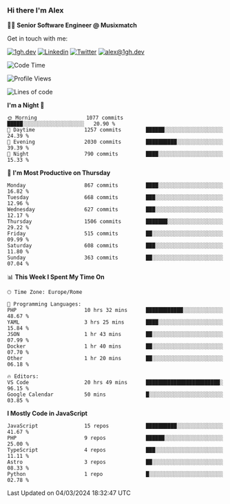 ### Hi there I'm Alex

👨‍💻 __Senior Software Engineer @ Musixmatch__

Get in touch with me:

[![1gh.dev](https://img.shields.io/static/v1?label=1gh.dev&message=%20&color=red&logo=&style=flat-square&logoColor=white)](https://www.1gh.dev/)
[![Linkedin](https://img.shields.io/static/v1?label=Linkedin&message=%20&color=blue&logo=Linkedin&style=flat-square&logoColor=white)](https://linkedin.com/in/alexghirelli)
[![Twitter](https://img.shields.io/static/v1?label=Twitter&message=%20&color=blue&logo=Twitter&style=flat-square&logoColor=white)](https://twitter.com/alexGhirelli)
[![alex@1gh.dev](https://img.shields.io/static/v1?label=alex@1gh.dev&message=%20&color=red&logo=gmail&style=flat-square&logoColor=white)](mailto:alex@1gh.dev)

<!--START_SECTION:waka-->
![Code Time](http://img.shields.io/badge/Code%20Time-7%2C767%20hrs%2052%20mins-blue)

![Profile Views](http://img.shields.io/badge/Profile%20Views-0-blue)

![Lines of code](https://img.shields.io/badge/From%20Hello%20World%20I%27ve%20Written-25.4%20million%20lines%20of%20code-blue)

**I'm a Night 🦉** 

```text
🌞 Morning                1077 commits        █████░░░░░░░░░░░░░░░░░░░░   20.90 % 
🌆 Daytime                1257 commits        ██████░░░░░░░░░░░░░░░░░░░   24.39 % 
🌃 Evening                2030 commits        ██████████░░░░░░░░░░░░░░░   39.39 % 
🌙 Night                  790 commits         ████░░░░░░░░░░░░░░░░░░░░░   15.33 % 
```
📅 **I'm Most Productive on Thursday** 

```text
Monday                   867 commits         ████░░░░░░░░░░░░░░░░░░░░░   16.82 % 
Tuesday                  668 commits         ███░░░░░░░░░░░░░░░░░░░░░░   12.96 % 
Wednesday                627 commits         ███░░░░░░░░░░░░░░░░░░░░░░   12.17 % 
Thursday                 1506 commits        ███████░░░░░░░░░░░░░░░░░░   29.22 % 
Friday                   515 commits         ██░░░░░░░░░░░░░░░░░░░░░░░   09.99 % 
Saturday                 608 commits         ███░░░░░░░░░░░░░░░░░░░░░░   11.80 % 
Sunday                   363 commits         ██░░░░░░░░░░░░░░░░░░░░░░░   07.04 % 
```


📊 **This Week I Spent My Time On** 

```text
🕑︎ Time Zone: Europe/Rome

💬 Programming Languages: 
PHP                      10 hrs 32 mins      ████████████░░░░░░░░░░░░░   48.67 % 
YAML                     3 hrs 25 mins       ████░░░░░░░░░░░░░░░░░░░░░   15.84 % 
JSON                     1 hr 43 mins        ██░░░░░░░░░░░░░░░░░░░░░░░   07.99 % 
Docker                   1 hr 40 mins        ██░░░░░░░░░░░░░░░░░░░░░░░   07.70 % 
Other                    1 hr 20 mins        ██░░░░░░░░░░░░░░░░░░░░░░░   06.18 % 

🔥 Editors: 
VS Code                  20 hrs 49 mins      ████████████████████████░   96.15 % 
Google Calendar          50 mins             █░░░░░░░░░░░░░░░░░░░░░░░░   03.85 % 
```

**I Mostly Code in JavaScript** 

```text
JavaScript               15 repos            ██████████░░░░░░░░░░░░░░░   41.67 % 
PHP                      9 repos             ██████░░░░░░░░░░░░░░░░░░░   25.00 % 
TypeScript               4 repos             ███░░░░░░░░░░░░░░░░░░░░░░   11.11 % 
Astro                    3 repos             ██░░░░░░░░░░░░░░░░░░░░░░░   08.33 % 
Python                   1 repo              █░░░░░░░░░░░░░░░░░░░░░░░░   02.78 % 
```




 Last Updated on 04/03/2024 18:32:47 UTC
<!--END_SECTION:waka-->
